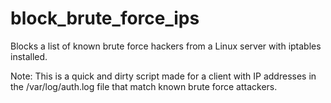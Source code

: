 # block_brute_force_ips
Blocks a list of known brute force hackers from a Linux server with iptables installed.

Note: This is a quick and dirty script made for a client with IP addresses in the /var/log/auth.log file that match known brute force attackers.

